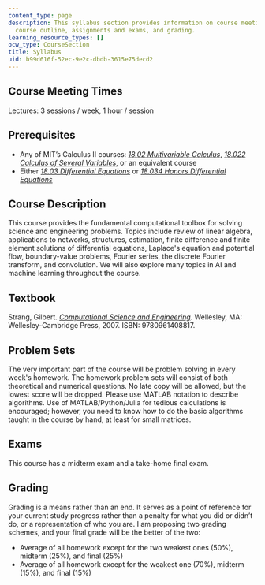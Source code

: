 ```yaml
---
content_type: page
description: This syllabus section provides information on course meeting times, prerequisites,
  course outline, assignments and exams, and grading.
learning_resource_types: []
ocw_type: CourseSection
title: Syllabus
uid: b99d616f-52ec-9e2c-dbdb-3615e75decd2
---
```


Course Meeting Times
--------------------

Lectures: 3 sessions / week, 1 hour / session

Prerequisites
-------------

*   Any of MIT’s Calculus II courses: [_18.02 Multivariable Calculus_](/courses/18-02sc-multivariable-calculus-fall-2010), [_18.022 Calculus of Several Variables_](/courses/18-022-calculus-of-several-variables-fall-2010), or an equivalent course
*   Either [_18.03 Differential Equations_](/courses/18-03-differential-equations-spring-2010) or _[18.034 Honors Differential Equations](/courses/18-034-honors-differential-equations-spring-2009)_

Course Description
------------------

This course provides the fundamental computational toolbox for solving science and engineering problems. Topics include review of linear algebra, applications to networks, structures, estimation, finite difference and finite element solutions of differential equations, Laplace's equation and potential flow, boundary-value problems, Fourier series, the discrete Fourier transform, and convolution. We will also explore many topics in AI and machine learning throughout the course.

Textbook
--------

Strang, Gilbert. _[Computational Science and Engineering](http://math.mit.edu/~gs/cse/)_. Wellesley, MA: Wellesley-Cambridge Press, 2007. ISBN: 9780961408817.

Problem Sets
------------

The very important part of the course will be problem solving in every week's homework. The homework problem sets will consist of both theoretical and numerical questions. No late copy will be allowed, but the lowest score will be dropped. Please use MATLAB notation to describe algorithms. Use of MATLAB/Python/Julia for tedious calculations is encouraged; however, you need to know how to do the basic algorithms taught in the course by hand, at least for small matrices.

Exams
-----

This course has a midterm exam and a take-home final exam.

Grading
-------

Grading is a means rather than an end. It serves as a point of reference for your current study progress rather than a penalty for what you did or didn’t do, or a representation of who you are. I am proposing two grading schemes, and your final grade will be the better of the two:

*   Average of all homework except for the two weakest ones (50%), midterm (25%), and final (25%)
*   Average of all homework except for the weakest one (70%), midterm (15%), and final (15%)